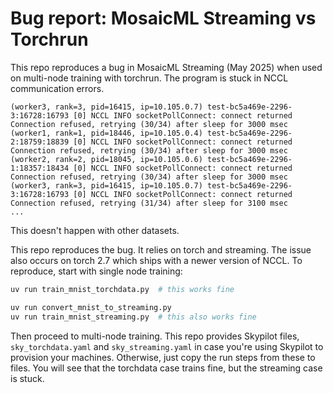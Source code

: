 # Bug report: MosaicML Streaming vs Torchrun

This repo reproduces a bug in MosaicML Streaming (May 2025) when used on multi-node training with torchrun. The
program is stuck in NCCL communication errors.

```
(worker3, rank=3, pid=16415, ip=10.105.0.7) test-bc5a469e-2296-3:16728:16793 [0] NCCL INFO socketPollConnect: connect returned Connection refused, retrying (30/34) after sleep for 3000 msec
(worker1, rank=1, pid=18446, ip=10.105.0.4) test-bc5a469e-2296-2:18759:18839 [0] NCCL INFO socketPollConnect: connect returned Connection refused, retrying (30/34) after sleep for 3000 msec
(worker2, rank=2, pid=18045, ip=10.105.0.6) test-bc5a469e-2296-1:18357:18434 [0] NCCL INFO socketPollConnect: connect returned Connection refused, retrying (30/34) after sleep for 3000 msec
(worker3, rank=3, pid=16415, ip=10.105.0.7) test-bc5a469e-2296-3:16728:16793 [0] NCCL INFO socketPollConnect: connect returned Connection refused, retrying (31/34) after sleep for 3100 msec
...
```

This doesn't happen with other datasets.

This repo reproduces the bug. It relies on torch and streaming. The issue also occurs on torch 2.7 which ships with a newer version of NCCL. To reproduce, start with single node training:

```bash
uv run train_mnist_torchdata.py  # this works fine
```

```bash
uv run convert_mnist_to_streaming.py
uv run train_mnist_streaming.py  # this also works fine
```

Then proceed to multi-node training. This repo provides Skypilot files, `sky_torchdata.yaml` and `sky_streaming.yaml` in case you're using Skypilot to provision
your machines. Otherwise, just copy the run steps from these to files. You will see that the torchdata case trains fine, but the streaming case is stuck.